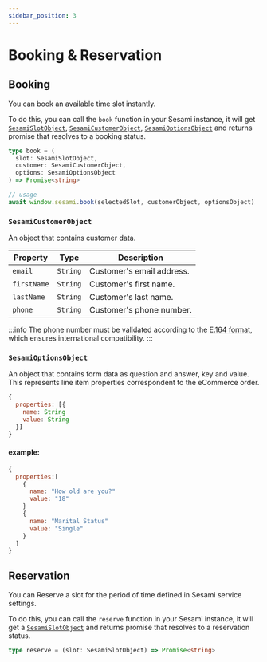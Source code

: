```yaml
---
sidebar_position: 3
---
```


# Booking & Reservation

## Booking

You can book an available time slot instantly.

To do this, you can call the `book` function in your Sesami instance, it will get [`SesamiSlotObject`](/docs/sesami-sdk/rendering-a-calendar/#sesamislotobject), [`SesamiCustomerObject`](#sesamicustomerobject), [`SesamiOptionsObject`](#sesamioptionsobject) and returns promise that resolves to a booking status.

```ts title="book"
type book = (
  slot: SesamiSlotObject,
  customer: SesamiCustomerObject,
  options: SesamiOptionsObject
) => Promise<string>

// usage
await window.sesami.book(selectedSlot, customerObject, optionsObject)
```

### `SesamiCustomerObject`

An object that contains customer data.

| Property    | Type     | Description               |
| ----------- | -------- | ------------------------- |
| `email`     | `String` | Customer's email address. |
| `firstName` | `String` | Customer's first name.    |
| `lastName`  | `String` | Customer's last name.     |
| `phone`     | `String` | Customer's phone number.  |

:::info
The phone number must be validated according to the [E.164 format](https://en.m.wikipedia.org/wiki/E.164), which ensures international compatibility.
:::

### `SesamiOptionsObject`

An object that contains form data as question and answer, key and value. This represents line item properties correspondent to the eCommerce order.

```js
{
  properties: [{
    name: String
    value: String
  }]
}
```

#### example:

```js
{
  properties:[
    {
      name: "How old are you?"
      value: "18"
    }
    {
      name: "Marital Status"
      value: "Single"
    }
  ]
}
```

## Reservation

You can Reserve a slot for the period of time defined in Sesami service settings.

To do this, you can call the `reserve` function in your Sesami instance, it will get a [`SesamiSlotObject`](/docs/sesami-sdk/rendering-a-calendar/#sesamislotobject) and returns promise that resolves to a reservation status.

```ts title="reserve"
type reserve = (slot: SesamiSlotObject) => Promise<string>
```
